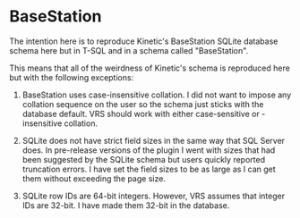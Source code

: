 # BaseStation
The intention here is to reproduce Kinetic's BaseStation SQLite
database schema here but in T-SQL and in a schema called "BaseStation".

This means that all of the weirdness of Kinetic's schema is
reproduced here but with the following exceptions:

1. BaseStation uses case-insensitive collation. I did not want to impose
any collation sequence on the user so the schema just sticks with the
database default. VRS should work with either case-sensitive or -insensitive
collation.

2. SQLite does not have strict field sizes in the same way that SQL Server
does. In pre-release versions of the plugin I went with sizes that had been
suggested by the SQLite schema but users quickly reported truncation errors.
I have set the field sizes to be as large as I can get them without
exceeding the page size.

3. SQLite row IDs are 64-bit integers. However, VRS assumes that integer IDs
are 32-bit. I have made them 32-bit in the database.
